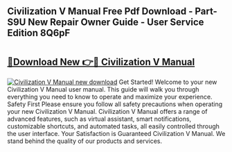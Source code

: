 ## Civilization V Manual Free Pdf Download - Part-S9U New Repair Owner Guide - User Service Edition 8Q6pF

# <h2><a href="http://bc13966.oget.top/?id=Civilization+V+Manual">🔗Download New 👉🔴 Civilization V Manual</a></h2>

[![Civilization V Manual new download](https://i.imgur.com/5g1atiW.png)](http://bc13966.oget.top/?id=Civilization+V+Manual)
Get Started! Welcome to your new Civilization V Manual user manual. This guide will walk you through everything you need to know to operate and maximize your experience. Safety First Please ensure you follow all safety precautions when operating your new Civilization V Manual. Civilization V Manual offers a range of advanced features, such as virtual assistant, smart notifications, customizable shortcuts, and automated tasks, all easily controlled through the user interface. Your Satisfaction is Guaranteed Civilization V Manual. We stand behind the quality of our products and services.

